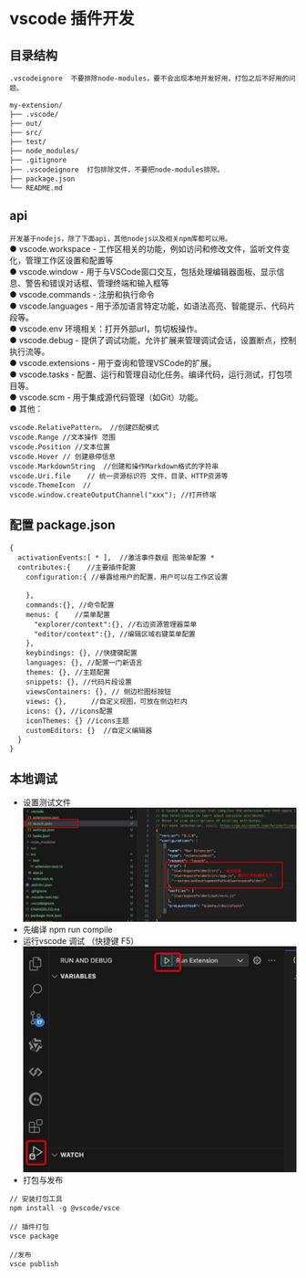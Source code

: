 # vscode 插件开发

## 目录结构
`.vscodeignore  不要排除node-modules，要不会出现本地开发好用，打包之后不好用的问题。`
```
my-extension/
├── .vscode/
├── out/
├── src/
├── test/
├── node_modules/
├── .gitignore
├── .vscodeignore  打包排除文件，不要把node-modules排除。
├── package.json
└── README.md
```

## api
`开发基于nodejs，除了下面api，其他nodejs以及相关npm库都可以用。  `  
● vscode.workspace - 工作区相关的功能，例如访问和修改文件，监听文件变化，管理工作区设置和配置等  
● vscode.window - 用于与VSCode窗口交互，包括处理编辑器面板、显示信息、警告和错误对话框、管理终端和输入框等  
● vscode.commands - 注册和执行命令  
● vscode.languages - 用于添加语言特定功能，如语法高亮、智能提示、代码片段等。  
● vscode.env   环境相关：打开外部url，剪切板操作。  
● vscode.debug - 提供了调试功能，允许扩展来管理调试会话，设置断点，控制执行流等。  
● vscode.extensions - 用于查询和管理VSCode的扩展。  
● vscode.tasks - 配置、运行和管理自动化任务。编译代码，运行测试，打包项目等。  
● vscode.scm - 用于集成源代码管理（如Git）功能。  
● 其他：
```
vscode.RelativePattern。 //创建匹配模式
vscode.Range //文本操作 范围
vscode.Position //文本位置
vscode.Hover // 创建悬停信息
vscode.MarkdownString  //创建和操作Markdown格式的字符串
vscode.Uri.file    // 统一资源标识符 文件、目录、HTTP资源等
vscode.ThemeIcon  //
vscode.window.createOutputChannel("xxx"); //打开终端
```

## 配置  package.json
```
{
  activationEvents:[ * ],  //激活事件数组 图简单配置 *
  contributes:{    //主要插件配置
    configuration:{ //暴露给用户的配置，用户可以在工作区设置
      
    },
    commands:{}, //命令配置
    menus: {    //菜单配置
      "explorer/context":{}, //右边资源管理器菜单
      "editor/context":{}, //编辑区域右键菜单配置
    }, 
    keybindings: {}, //快捷键配置
    languages: {}, //配置一门新语言
    themes: {}, //主题配置
    snippets: {}, //代码片段设置
    viewsContainers: {}, // 侧边栏图标按钮
    views: {},      //自定义视图，可放在侧边栏内
    icons: {}, //icons配置
    iconThemes: {} //icons主题
    customEditors: {}  //自定义编辑器
  } 
}
```

## 本地调试
+ 设置测试文件
![alt text](/vscode1.png)
+ 先编译
 npm run compile
+  运行vscode 调试 （快捷键 F5）
![alt text](/vscode2.png)
+ 打包与发布
```
// 安装打包工具
npm install -g @vscode/vsce

// 插件打包
vsce package

//发布
vsce publish
```